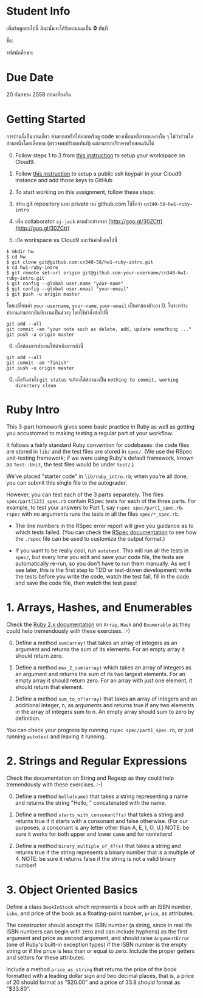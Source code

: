 Student Info
=====
เพิ่มข้อมูลต่อไปนี้ มิฉะนั้นจะได้รับคะแนนเป็น **0** ทันที 

ชื่อ:

รหัสนักศึกษา:


Due Date
====
20 กันยายน 2558 ก่อนเที่ยงคืน


Getting Started
=====
การบ้านนี้เป็นงานเดี่ยว ห้ามลอกหรือให้ลอกหรือดู code ของเพื่อนหรือจากแหล่งใด ๆ ไม่ว่าส่วนใดส่วนหนึ่งโดยเด็ดขาด (ตรวจพบปรับตกทันที) แต่สามารถปรึกษาหรือสอนกันได้

0. Follow steps 1 to 3 from [this instruction](https://github.com/saasbook/courseware/wiki/Setting-up-Cloud9) to setup your workspace on Cloud9.

0. Follow [this instruction](https://help.github.com/articles/generating-ssh-keys/#platform-linux) to setup a public ssh keypair in your Cloud9 instance and add those keys to GitHub

0. To start working on this assignment, follow these steps:

  0. สร้าง git repository แบบ private บน github.com ใช้ชื่อว่า `cn340-58-hw1-ruby-intro`
  0. เพิ่ม collaborator `aj-jack` ตามตัวอย่างจาก [http://goo.gl/30ZCtt](http://goo.gl/30ZCtt)
  0. เปิด workspace บน Cloud9 และรันคำสั่งต่อไปนี้
```
$ mkdir hw
$ cd hw
$ git clone git@github.com:cn340-58/hw1-ruby-intro.git
$ cd hw1-ruby-intro
$ git remote set-url origin git@github.com:your-username/cn340-hw1-ruby-intro.git
$ git config --global user.name "your-name"
$ git config --global user.email "your-email"
$ git push -u origin master
```
 โดยเปลี่ยนค่า `your-username`, `your-name`, `your-email` เป็นค่าของตัวเอง 
  0. ในระหว่างทำงานสามารถบันทึกงานเป็นช่วงๆ โดยใช้คำสั่งต่อไปนี้
```
git add --all
git commit -am "your note such as delete, add, update something ..."
git push -u origin master
```
  0. เมื่อต้องการส่งงานให้ดำเนินการดังนี้
```
git add --all
git commit -am "finish"
git push -u origin master
```
  0. เมื่อรันคำสั่ง `git status` จะต้องได้สถานะเป็น `nothing to commit, working directory clean`

Ruby Intro
=============

This 3-part homework gives some basic practice in Ruby as well as
getting you accustomed to making testing a regular part of your workflow.

It follows a fairly standard Ruby convention for codebases: the code
files are stored in `lib/` and the test files are stored in `spec/`.
(We use the RSpec unit-testing framework; if we were using Ruby's default
framework, known as `Test::Unit`, the test files would be under
`test/`.)

We've placed "starter code" in `lib/ruby_intro.rb`; when you're all done, you
can submit this single file to the autograder.

However, you can test each of the 3 parts separately.  The files
`spec/part[123]_spec.rb` contain RSpec tests for each of the three
parts.  For example, to test your answers to Part 1, say `rspec
spec/part1_spec.rb`.  `rspec` with no arguments runs the tests in all
the files `spec/*_spec.rb`.

* The line numbers in the RSpec error report will
give you guidance as to which tests failed.  (You can check the [RSpec
documentation](http://rspec.info) to see how the `.rspec` file can be
used to customize the output format.)

* If you want to be really cool, run `autotest`.  This will run all the
tests in `spec/`, but every time you edit and save your code file, the
tests are automatically re-run, so you don't have to run them manually.
As we'll see later, this is the first step to TDD or test-driven
development: write the tests before you write the code, watch the test
fail, fill in the code and save the code file, then watch the test pass!


# 1. Arrays, Hashes, and Enumerables

Check the [Ruby 2.x documentation](http://ruby-doc.org) on `Array`,
`Hash` and `Enumerable` as they could help tremendously with these
exercises. :-) 

0. Define a method `sum(array)` that takes an array of integers as an argument and returns the sum of its elements. For an empty array it should return zero.

0. Define a method `max_2_sum(array)` which takes an array of integers as an argument and returns the sum of its two largest elements. For an empty array it should return zero. For an array with just one element, it should return that element. 

0. Define a method `sum_to_n?(array)` that takes an array of integers and an additional integer, n, as arguments and returns true if any two elements in the array of integers sum to n. An empty array should sum to zero by definition.

You can check your progress by running `rspec spec/part1_spec.rb`, or
just running `autotest` and leaving it running.

# 2. Strings and Regular Expressions

Check the documentation on String and Regexp as they could help tremendously with these exercises. :-)

0. Define a method `hello(name)` that takes a string representing a name and returns the string "Hello, " concatenated with the name.

0. Define a method `starts_with_consonant?(s)` that takes a string and returns true if it starts with a consonant and false otherwise. (For our purposes, a consonant is any letter other than A, E, I, O, U.) NOTE: be sure it works for both upper and lower case and for nonletters!

0. Define a method `binary_multiple_of_4?(s)` that takes a string and returns true if the string represents a binary number that is a multiple of 4. NOTE: be sure it returns false if the string is not a valid binary number!


# 3. Object Oriented Basics


Define a class `BookInStock` which represents a book with an ISBN
number, `isbn`, and price of the book as a floating-point number,
`price`, as attributes.  

The constructor should accept the ISBN number
(a string, since in real life ISBN numbers can begin with zero and can
include hyphens) as the first argument and price as second argument, and
should raise `ArgumentError` (one of Ruby's built-in exception types) if
the ISBN number is the empty string or if the price is less than or
equal to zero.  Include the proper getters and setters for these
attributes.

Include a method `price_as_string` that returns the price of
the book formatted with a leading dollar sign and two decimal places, that is, a price
of 20 should format as "$20.00" and a price of 33.8 should format as
"$33.80".

